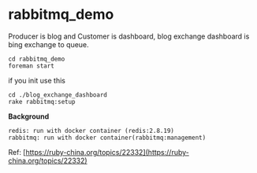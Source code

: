 # rabbitmq_demo
Producer is blog and Customer is dashboard, blog exchange dashboard is bing exchange to queue.

```shell
cd rabbitmq_demo
foreman start
```

if you init use this
```shell
cd ./blog_exchange_dashboard
rake rabbitmq:setup
```

**Background**

    redis: run with docker container (redis:2.8.19)  
    rabbitmq: run with docker container(rabbitmq:management)


Ref: [https://ruby-china.org/topics/22332](https://ruby-china.org/topics/22332)
